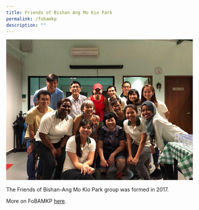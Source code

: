 ```yaml
---
title: Friends of Bishan Ang Mo Kio Park
permalink: /fobamkp
description: ""
---
```

![Alt text for image on Isomer site](/images/FoBAMKP.jpg)

The Friends of Bishan-Ang Mo Kio Park group was formed in 2017.

More on FoBAMKP [here](https://www.facebook.com/groups/190636865014950).